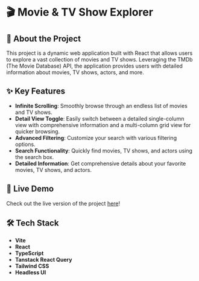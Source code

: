 # 🎬 Movie & TV Show Explorer

<!-- ![Movies & TV Shows](https://github.com/user-attachments/assets/46c90b4c-0c87-43ea-82a3-03eb86f72010) -->

## 🚀 About the Project

This project is a dynamic web application built with React that allows users to explore a vast collection of movies and TV shows. Leveraging the TMDb (The Movie Database) API, the application provides users with detailed information about movies, TV shows, actors, and more.

## ✨ Key Features

- **Infinite Scrolling**: Smoothly browse through an endless list of movies and TV shows.
- **Detail View Toggle**: Easily switch between a detailed single-column view with comprehensive information and a multi-column grid view for quicker browsing.
- **Advanced Filtering**: Customize your search with various filtering options.
- **Search Functionality**: Quickly find movies, TV shows, and actors using the search box.
- **Detailed Information**: Get comprehensive details about your favorite movies, TV shows, and actors.

## 👀 Live Demo

Check out the live version of the project [here](https://tv-movies-seven.vercel.app/)!

## 🛠️ Tech Stack

- **Vite**
- **React**
- **TypeScript**
- **Tanstack React Query**
- **Tailwind CSS**
- **Headless UI**
